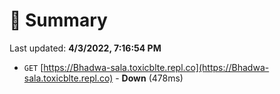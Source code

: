 # 📖 Summary
Last updated: **4/3/2022, 7:16:54 PM**

- `GET` [https://Bhadwa-sala.toxicblte.repl.co](https://Bhadwa-sala.toxicblte.repl.co) - **Down** (478ms)
